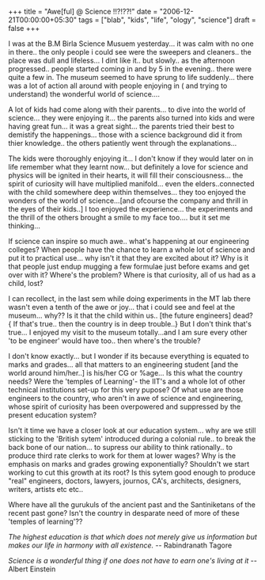 +++
title = "Awe[ful] @ Science !!?!??!"
date = "2006-12-21T00:00:00+05:30"
tags = ["blab", "kids", "life", "ology", "science"]
draft = false
+++

I was at the B.M Birla Science Musuem yesterday... it was calm
with no one in there.. the only people i could see were the
sweepers and cleaners.. the place was dull and lifeless... I dint
like it.. but slowly.. as the afternoon progressed.. people
started coming in and by 5 in the evening.. there were quite a few
in. The museum seemed to have sprung to life suddenly... there was
a lot of action all around with people enjoying in ( and trying to
understand) the wonderful world of science....

A lot of kids had come along with their parents... to dive into
the world of science... they were enjoying it... the parents also
turned into kids and were having great fun... it was a great
sight... the parents tried their best to demistify the
happenings... those with a science background did it from thier
knowledge.. the others patiently went through the explanations...

The kids were thoroughly enjoying it... I don't know if they would
later on in life remember what they learnt now... but definitely a
love for science and physics will be ignited in their hearts, it
will fill their consciousness... the spirit of curiosity will have
multiplied manifold... even the elders..connected with the child
somewhere deep within themselves... they too enjoyed the wonders
of the world of science...[and ofcourse the company and thrill in
the eyes of their kids..] I too enjoyed the experience... the
experiments and the thrill of the others brought a smile to my
face too.... but it set me thinking...

If science can inspire so much awe.. what's happening at our
engineering colleges? When people have the chance to learn a whole
lot of science and put it to practical use... why isn't it that
they are excited about it? Why is it that people just endup
mugging a few formulae just before exams and get over with it?
Where's the problem? Where is that curiosity, all of us had as a
child, lost?

I can recollect, in the last sem while doing experiments in the MT
lab there wasn't even a tenth of the awe or joy... that i could
see and feel at the museum... why?? Is it that the child within
us.. [the future engineers] dead? { If that's true.. then the
country is in deep trouble..} But I don't think that's true... I
enjoyed my visit to the museum totally...and I am sure every other
'to be engineer' would have too.. then where's the trouble?

I don't know exactly... but I wonder if its because everything is
equated to marks and grades... all that matters to an engineering
student [and the world around him/her..] is his/her CG or
%age... Is this what the country needs? Were the 'temples of
Learning'- the IIT's and a whole lot of other technical
institutions set-up for this very pupose? Of what use are those
engineers to the country, who aren't in awe of science and
engineering, whose spirit of curiosity has been overpowered and
suppressed by the present education system?

Isn't it time we have a closer look at our education system... why
are we still sticking to the 'British sytem' introduced during a
colonial rule.. to break the back bone of our nation... to supress
our ability to think rationally.. to produce third rate clerks to
work for them at lower wages? Why is the emphasis on marks and
grades growing exponentially? Shouldn't we start working to cut
this growth at its root? Is this sytem good enough to produce
"real" engineers, doctors, lawyers, journos, CA's, architects,
designers, writers, artists etc etc..

Where have all the gurukuls of the ancient past and the
Santiniketans of the recent past gone? Isn't the country in
desparate need of more of these 'temples of learning'??

_The highest education is that which does not merely give us
information but makes our life in harmony with all existence._ --
Rabindranath Tagore

_Science is a wonderful thing if one does not have to earn one's
living at it_ --Albert Einstein
